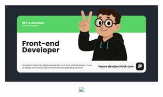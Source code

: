 <p align="center">
  <img src="./assets/readme-Github.png" alt="Banner de GitHub" width="1200"/>
</p>

<p align="center">
  <a href="https://skillicons.dev">
    <img src="https://skillicons.dev/icons?i=angular,react,ts,sass,fastapi,js,nodejs,vue,tailwind,html,figma,kotlin,linux" />
  </a>
</p>



